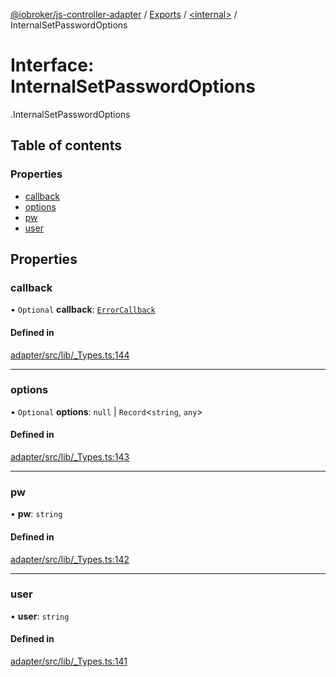 [@iobroker/js-controller-adapter](../README.md) / [Exports](../modules.md) / [<internal\>](../modules/internal_.md) / InternalSetPasswordOptions

# Interface: InternalSetPasswordOptions

[<internal>](../modules/internal_.md).InternalSetPasswordOptions

## Table of contents

### Properties

- [callback](internal_.InternalSetPasswordOptions.md#callback)
- [options](internal_.InternalSetPasswordOptions.md#options)
- [pw](internal_.InternalSetPasswordOptions.md#pw)
- [user](internal_.InternalSetPasswordOptions.md#user)

## Properties

### callback

• `Optional` **callback**: [`ErrorCallback`](../modules/internal_.md#errorcallback)

#### Defined in

[adapter/src/lib/_Types.ts:144](https://github.com/ioBroker/ioBroker.js-controller/blob/6130d295/packages/adapter/src/lib/_Types.ts#L144)

___

### options

• `Optional` **options**: ``null`` \| `Record`<`string`, `any`\>

#### Defined in

[adapter/src/lib/_Types.ts:143](https://github.com/ioBroker/ioBroker.js-controller/blob/6130d295/packages/adapter/src/lib/_Types.ts#L143)

___

### pw

• **pw**: `string`

#### Defined in

[adapter/src/lib/_Types.ts:142](https://github.com/ioBroker/ioBroker.js-controller/blob/6130d295/packages/adapter/src/lib/_Types.ts#L142)

___

### user

• **user**: `string`

#### Defined in

[adapter/src/lib/_Types.ts:141](https://github.com/ioBroker/ioBroker.js-controller/blob/6130d295/packages/adapter/src/lib/_Types.ts#L141)
